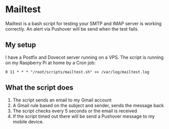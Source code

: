 Mailtest
=

Mailtest is a bash script for testing your SMTP and IMAP server is working correctly. An alert via Pushover will be send when the test fails. 

My setup
--
I have a Postfix and Dovecot server running on a VPS. The script is running on my Raspberry Pi at home by a Cron job:

``
0 11 * * * "/root/scripts/mailtest.sh" >> /var/log/mailtest.log
``

What the script does
--
1. The script sends an email to my Gmail account
2. A Gmail rule based on the subject and sender, sends the message back
3. The script checks every 5 seconds or the email is received
4. If the script timed out there will be send a Pushover message to my mobile device.